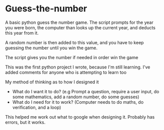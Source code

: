# Guess-the-number
A basic python guess the number game. The script prompts for the year you were born, the computer than looks up the current year, and deducts this year from it. 

A random number is then added to this value, and you have to keep guessing the number until you win the game. 

The script gives you the number if needed in order win the game

This was the first python project I wrote, because I'm still learning. I've added comments for anyone who is attempting to learn too

My method of thinking as to how I designed it

 - What do I want it to do? (e.g Prompt a question, require a user input, do some mathematics, add a random number, do some guesses)
 - What do I need for it to work? (Computer needs to do maths, do verification, and a loop)
 
 This helped me work out what to google when designing it. Probably has errors, but it works.
